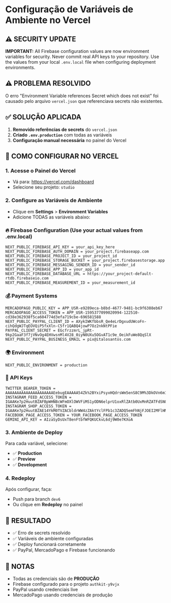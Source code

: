 # Configuração de Variáveis de Ambiente no Vercel

## ⚠️ SECURITY UPDATE
**IMPORTANT:** All Firebase configuration values are now environment variables for security. Never commit real API keys to your repository. Use the values from your local `.env.local` file when configuring deployment environments.

## ⚠️ PROBLEMA RESOLVIDO
O erro "Environment Variable references Secret which does not exist" foi causado pelo arquivo `vercel.json` que referenciava secrets não existentes.

## ✅ SOLUÇÃO APLICADA
1. **Removido referências de secrets** do `vercel.json`
2. **Criado `.env.production`** com todas as variáveis
3. **Configuração manual necessária** no painel do Vercel

## 🔧 COMO CONFIGURAR NO VERCEL

### 1. Acesse o Painel do Vercel
- Vá para: https://vercel.com/dashboard
- Selecione seu projeto: `studio`

### 2. Configure as Variáveis de Ambiente
- Clique em **Settings** > **Environment Variables**
- Adicione TODAS as variáveis abaixo:

### 🔥 Firebase Configuration (Use your actual values from .env.local)
```
NEXT_PUBLIC_FIREBASE_API_KEY = your_api_key_here
NEXT_PUBLIC_FIREBASE_AUTH_DOMAIN = your_project.firebaseapp.com
NEXT_PUBLIC_FIREBASE_PROJECT_ID = your_project_id
NEXT_PUBLIC_FIREBASE_STORAGE_BUCKET = your_project.firebasestorage.app
NEXT_PUBLIC_FIREBASE_MESSAGING_SENDER_ID = your_sender_id
NEXT_PUBLIC_FIREBASE_APP_ID = your_app_id
NEXT_PUBLIC_FIREBASE_DATABASE_URL = https://your_project-default-rtdb.firebaseio.com
NEXT_PUBLIC_FIREBASE_MEASUREMENT_ID = your_measurement_id
```

### 💰 Payment Systems
```
MERCADOPAGO_PUBLIC_KEY = APP_USR-e9289eca-b8bd-4677-9481-bc9f6388eb67
MERCADOPAGO_ACCESS_TOKEN = APP_USR-1595377099020994-122510-cd38e362938f5ca604774d3efa719cbe-696581588
NEXT_PUBLIC_PAYPAL_CLIENT_ID = AXykIWKfbbsR_Qe4eLrDgxudUWcoFn-cihQdgWJTqEOVQiP5fxXln-C5fr1QABQ4jowP7Oz2nkNtPFie
PAYPAL_CLIENT_SECRET = EGcfrzzmrL_jpRt-9kp2GaaF3f7jVNvOg4EHVwsnMl4V28_0iyN0UXu5OGvAT1c9e_OeikFuWe8QqSlX
NEXT_PUBLIC_PAYPAL_BUSINESS_EMAIL = pix@italosantos.com
```

### 🌍 Environment
```
NEXT_PUBLIC_ENVIRONMENT = production
```

### 🔑 API Keys
```
TWITTER_BEARER_TOKEN = AAAAAAAAAAAAAAAAAAAAAEebugEAAAAA54Zk%2BYxiPsyxHQdrsWm5enS8C9M%3DkOVn6m1pvz8wb1jqM9QQTLpeFs7QyZvOeJycHfjXdrDw7M378z
INSTAGRAM_FEED_ACCESS_TOKEN = IGAAKe7p2HuutBZAFBpWHNBcWFmOXlOWVFiMS1yODN6elprU1oxRlZAtb0UxMnRZATFdSN0JLbUZASMXJpMElmLXhZARVRuWHNJYTNRcGt5blNWYlczb3FWYzcxemQ3Y2pkaHg1NkVSMzBDc21JRENpMTl2dGxNMzFPZATBWdHBCUW1TZAwZDZD
INSTAGRAM_SHOP_ACCESS_TOKEN = IGAAKe7p2HuutBZAE14YkM0TVZACbldrWW4zZAktYclFPb1c3ZADQ5emFhNjFJOEI2MFlHMGxlWXRxR2ExSmpSZADg4MTBNcVMtTkxoNzhMODFaMnpnMnZAnNG1RUGNXcHpQTGVoaF9uNTBsbENFaGV0Mm84bkpGTWJFR1FFMnhOSm5VOAZDZD
FACEBOOK_PAGE_ACCESS_TOKEN = YOUR_FACEBOOK_PAGE_ACCESS_TOKEN
GEMINI_API_KEY = AIzaSyDsUxT8enFtbfWFQKUCkvL6dj9W0e7KXoA
```

### 3. Ambiente de Deploy
Para cada variável, selecione:
- ✅ **Production**
- ✅ **Preview**
- ✅ **Development**

### 4. Redeploy
Após configurar, faça:
- Push para branch `dev6`
- Ou clique em **Redeploy** no painel

## 🚀 RESULTADO
- ✅ Erro de secrets resolvido
- ✅ Variáveis de ambiente configuradas
- ✅ Deploy funcionará corretamente
- ✅ PayPal, MercadoPago e Firebase funcionando

## 📝 NOTAS
- Todas as credenciais são de **PRODUÇÃO**
- Firebase configurado para o projeto `authkit-y9vjx`
- PayPal usando credenciais live
- MercadoPago usando credenciais de produção
